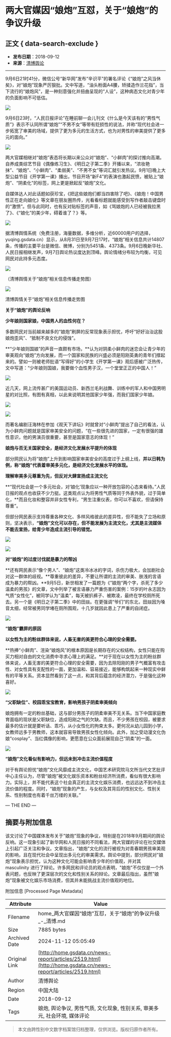 # 两大官媒因“娘炮”互怼，关于“娘炮”的争议升级

## 正文 { data-search-exclude }


- **发布日期**：2018-09-12
- **来源**：[清博舆论](http://yuqing.gsdata.cn)

---

9月6日21时41分，微信公号“新华网”发布“辛识平”的署名评论《“娘炮”之风当休矣》，对“娘炮”现象严厉狠批。文中写道，“油头粉面A4腰，矫揉造作兰花指”，当下流行的“娘炮风”，是一种刻意强化并扭曲呈现的“人设”，这种病态文化对青少年的负面影响不可低估。

![](https://www10.53kf.com/style/setting/ver07/img/style_mobile_invite/email-tell2.png)

9月6日23时，“人民日报评论”在睡前聊一会儿刊文《什么是今天该有的“男性气质”》表示不认同所谓“娘炮”“不男不女”等带有贬损性的说法，并称“现代社会进一步拓宽了审美的场域，提供了更为多元的生活方式，也为对男性的审美提供了更多元的面向。”

![](/images/weixin/1537261575_7510375.jpg)

两大官媒相继对“娘炮”表态将长期以来公众对“娘炮”、“小鲜肉”的探讨推向高潮。自养成类综艺节目《偶像练习生》、《明日之子第二季》开播以来，“浓妆艳抹”、“娘炮”、“小鲜肉”、“柔弱美”、“不男不女”等词汇就引发热议。9月1日晚上大型公益节目《开学第一课》播出，节目开场“新F4”的表演也激起民愤，被贴上“娘炮”、“阴柔化”的标签，网上更是掀起反“娘炮”文化。

自媒体达人对此话题如获珍宝，《把这些娘炮们都当四害除了吧》、《娘炮！中国男性正在走向娘化》等文章在朋友圈热传，光看看标题就能感受到写作者敲击键盘时的“激愤”。但与此同时，也有反对贴标签的声音，如《骂娘炮的人已经被我拉黑了》、《“娘化”的美少年，碍着谁了？》等。

![](/images/weixin/1537261576_9409179.jpg)

据清博舆情系统（免费注册，海量数据，多维分析，近60000用户的选择，yuqing.gsdata.cn）显示，从8月31日至9月7日17时，“娘炮”相关信息共计14807条，传播的主要平台是微信、微博，分别为5451条、4373条。9月6日晚新华社、人民日报相继发声，9月7日舆论热议度达到顶峰。舆论情绪分布较为均衡，可见网民对此持多元态度。

![](/images/weixin/1537261576_1867980.jpg)

（清博舆情关于“娘炮”相关信息传播走势图）

![](/images/weixin/1537261576_7221069.jpg)

清博舆情关于“娘炮”相关信息传播走势图

**关于“娘炮”的舆论反响**

**少年娘则国家娘，中国男人的血性何在？**

多数网民对当前越来越多的“娘炮”刷屏的反常现象表示担忧，呼吁“好好治治这股娘炮歪风”、“抵制不良文化的侵蚀”。

**“少年娘则国娘”的声音一直颇有市场，**认为对阴柔小鲜肉的迷恋会让青少年的审美观向“娘炮”方向发展，而一个国家和民族的兴盛必须是阳刚英勇的青年们撑起来的。譬如一则被老师批语“写得好”的小学生《开学第一课》观后感被广泛热传，文中写道：“少年娘则国娘，我要做个血性男子汉，一个堂堂正正的中国人！”

![](/images/weixin/1537261576_1176452.jpg)

近几天，网上流传甚广的美国运动员、新西兰毛利战舞、训练中的军人和中国男明星的对比照，有图有真相，以此来说明其他国家少年强，而我们国家少年娘。

![](/images/weixin/1537261576_3406982.jpg)

![](/images/weixin/1537261576_5753479.jpg)

而著名编剧汪海林在参加《观天下讲坛》时就曾对“小鲜肉”提出了自己的看法，认为小鲜肉问题就是国家审美安全的问题，“在一些很先进的国家，一定有很强的雄性意识，他的男演员很重要，甚至是国家意志的体现！”

**娘炮与否无关国家安全，是经济文化发展水平提升的体现**

部分网民认为将“娘炮”上升到影响国家审美安全的高度过于上纲上线，**并以日韩为例，称“娘炮”代表着审美多元化，是经济文化发展水平的体现。**

**理解审美多元尊重为先，但反对大肆宣扬成主流文化**

**“现代社会是一个多元社会，对‘娘化’现象应以一种开放包容的心态来看待。”人民日报的观点也收获不少力挺。这类观点认为将男性气质等同于外表外貌，过于简单化，**而且化妆和整容并非女性专利，“男生注重仪表，你可以不喜欢，但请保持尊重”。

但部分网民表示支持尊重各种文化、多样风格彼此的差异性，但不能失了立场和原则，坚决表示，**“娘炮”文化可以存在，但不能发展为主流文化，尤其是主流媒体不能去宣扬，给青少年造成主流引导的错觉。**

![](/images/weixin/1537261576_6365356.jpg)

![](/images/weixin/1537261577_1028747.jpg)

**对“娘炮”的过度讨伐就是暴力的帮凶**

**还有网民表示“像个男人”、“娘炮”这类冷冰冰的字词，杀伤力极大，会加剧社会对这一群体的歧视。**尊重彼此的差异，不要让所谓的主流的审美、肤浅的言语成为暴力的帮凶。**9月5日，新世相发了一篇题为《”娘炮“两个字，杀死了多少温柔的男孩》的文章，文中列举了被言语暴力严重伤害的案例：15岁的叶永志因为气质“女性化”，被同学认为“温柔”，每天被扒裤子、被欺凌，最终在学校厕所死去。另一个是《明日之子第二季》中的田燚。在更强调“爷们”的东北，田燚因为嗓音太细，经常被男同学堵在厕所围观，十几岁就因此患上了严重的自闭症。

![](/images/weixin/1537261577_7932128.jpg)

**“娘炮”霸屏的原因**

**以女性为主的粉丝群体来说，人畜无害的美更符合心理的安全需要。**

**热捧“小鲜肉”、渲染“娘炮风”的根本原因是长期存在的父权结构，女性只能在购买力相对自由的文化消费中寻求心理上的满足。**对于现在以女性为主的粉丝群体来说，人畜无害的美更符合心理的安全需要，因为去除阳刚的男子气概富有攻击性、对女性具有支配性的一面，更加温和、容易接近，能够构筑起来一种现实中鲜有的平等关系。资本显然看到了这一点，和其背后蕴含的经济潜力，于是强化这种喜好。

![](/images/weixin/1537261577_7119445.jpg)

**“父职缺位”、校园乖宝宝教育，影响男孩子阴柔审美倾向**

娘炮拥有一定的粉丝基础，这与部分男孩子的阴柔审美不无关系。当下中国家庭教育面临的现状是父职缺位，造成阳刚之气的欠缺。而且，不少男孩在校园，被要求最多的估计就是要听话、乖巧，从小女性化的拘束太多。更何况从幼儿园到小学，女教师远多于男教师，这本就容易导致男孩女性化倾向。此外，加之受动漫文化伪娘“cosplay”、当红偶像的影响，更愿意在公众面前展现自己“阴柔”的一面。

![](/images/weixin/1537261577_880737.jpg)

********“娘炮”文化看似有影响力，但远未到冲击主流价值程度********

对于有舆论担忧“娘炮”文化风靡成主流文化，中国艺术研究院马文所当代文艺批评中心主任认为，尽管“娘炮”被文化娱乐资本和粉丝经济所消费，看似有很大影响力。实际上，并不能代表这个社会真正的主流文化娱乐消费，也远远达不到冲击主流价值的程度。同时，“娘炮”现象的产生，与女权及其背后的性别文化、性别关系、性别制度也有着千丝万缕的关联。”

— THE END —

## 摘要与附加信息

<!-- tcd_abstract -->
该文讨论了中国媒体发布关于"娘炮"现象的争议，特别是在2018年9月期间的舆论反响。这一现象引起了新华网和人民日报的不同看法，两大官媒的评论在社交媒体上引起广泛关注和争议。文章指出，"娘炮"文化的流行被视为对青春期男孩审美观的影响，且在现代社会中呈现出多元化的审美需求。舆论中提到，部分网民对"娘炮"现象表示担忧，认为这种文化可能会影响青少年的价值观，并对其 masculinity 进行了辩论。许多网民和评论员的观点表明，"娘炮"不仅仅是一个外表问题，也反映了更深层次的文化和性别关系的辩论。文章最后指出，虽然"娘炮"现象被文化娱乐市场消费，但其并未能挑战主流价值观的地位。
<!-- tcd_abstract_end -->

附加信息 [Processed Page Metadata]

| Attribute       | Value                                  |
|-----------------|----------------------------------------|
| Filename        | home_两大官媒因“娘炮”互怼，关于“娘炮”的争议升级_-_清博.md                             |
| Size            | 7885 bytes                           |
| Archived Date   | 2024-11-12 05:05:49                             |
| Original Link   | [http://home.gsdata.cn/news-report/articles/2519.html](http://home.gsdata.cn/news-report/articles/2519.html)                       |
| Author          | 清博舆论                               |
| Region          | 中国大陆                               |
| Date            | 2018-09-12                                 |
| Tags            | 娘炮, 舆论争议, 男性气质, 文化现象, 性别关系, 审美多元, 社会环境, 媒体评论                                 |
>
> 本文由跨性别中文数字档案馆归档整理，仅供浏览。版权归原作者所有。
>